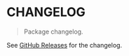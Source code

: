 # CHANGELOG

> Package changelog.

See [GitHub Releases](https://github.com/stdlib-js/random-array-arcsine/releases) for the changelog.